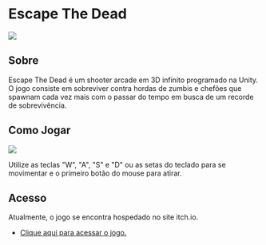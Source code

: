 # Escape The Dead

![](https://s9.gifyu.com/images/ezgif.com-video-to-gif34ed69f8c9c3ec0d.gif)

## Sobre
Escape The Dead é um shooter arcade em 3D infinito programado na Unity. O jogo consiste em sobreviver contra hordas de zumbis e chefões que spawnam cada vez mais com o passar do tempo em busca de um recorde de sobrevivência.

## Como Jogar

![](https://s9.gifyu.com/images/ezgif.com-video-to-gif-190748951cb97a7a0.gif)

Utilize as teclas "W", "A", "S" e "D" ou as setas do teclado para se movimentar e o primeiro botão do mouse para atirar.

## Acesso
Atualmente, o jogo se encontra hospedado no site itch.io.
- [Clique aqui para acessar o jogo.](https://kakazoka.itch.io/escape-the-dead)
